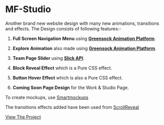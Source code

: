 # MF-Studio
Another brand new website design with many new animations, transitions and effects. The Design consists of following features:-
1) **Full Screen Navigation Menu** using [**Greensock Animation Platform**](https://greensock.com/).

2) **Explore Animation** also made using [**Greensock Animation Platform**](https://greensock.com/).

3) **Team Page Slider** using [**Slick API**](https://github.com/kenwheeler/slick).

4) **Block Reveal Effect** which is a Pure CSS effect.

5) **Button Hover Effect** which is also a Pure CSS effect.

6) **Coming Soon Page Design** for the Work & Studio Page.

To create mockups, use [Smartmockups](https://smartmockups.com/?status=accepted&expires=1543251852&seller=19214&affiliate=34221&link=783&p_tok=c9d79cb6-8611-4265-b697-692f7dfb4f91)

The transitions effects added have been used from [ScrollReveal](https://scrollrevealjs.org/)

[View The Project](https://thedeepanshumourya.github.io/MF-Studio/)
